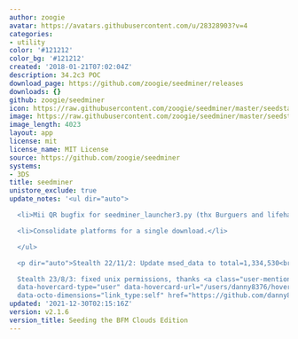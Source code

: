 ```yaml
---
author: zoogie
avatar: https://avatars.githubusercontent.com/u/28328903?v=4
categories:
- utility
color: '#121212'
color_bg: '#121212'
created: '2018-01-21T07:02:04Z'
description: 34.2c3 POC
download_page: https://github.com/zoogie/seedminer/releases
downloads: {}
github: zoogie/seedminer
icon: https://raw.githubusercontent.com/zoogie/seedminer/master/seedstarter/resources/icon.png
image: https://raw.githubusercontent.com/zoogie/seedminer/master/seedstarter/resources/banner.png
image_length: 4023
layout: app
license: mit
license_name: MIT License
source: https://github.com/zoogie/seedminer
systems:
- 3DS
title: seedminer
unistore_exclude: true
update_notes: '<ul dir="auto">

  <li>Mii QR bugfix for seedminer_launcher3.py (thx Burguers and lifehackerhansol!)</li>

  <li>Consolidate platforms for a single download.</li>

  </ul>

  <p dir="auto">Stealth 22/11/2: Update msed_data to total=1,334,530<br>

  Stealth 23/8/3: fixed unix permissions, thanks <a class="user-mention notranslate"
  data-hovercard-type="user" data-hovercard-url="/users/danny8376/hovercard" data-octo-click="hovercard-link-click"
  data-octo-dimensions="link_type:self" href="https://github.com/danny8376">@danny8376</a></p>'
updated: '2021-12-30T02:15:16Z'
version: v2.1.6
version_title: Seeding the BFM Clouds Edition
---
```

